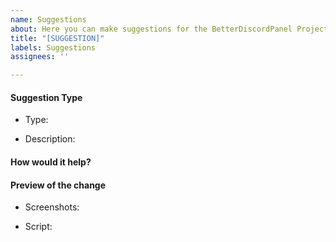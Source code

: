 ```yaml
---
name: Suggestions 
about: Here you can make suggestions for the BetterDiscordPanel Project. If you would like to create a suggestion through Discord, join the official BetterDiscordPanel server here. https://discord.gg/5SAVPAj
title: "[SUGGESTION]"
labels: Suggestions
assignees: ''

---
```


#### Suggestion Type
- Type: 

- Description: 

#### How would it help?

#### Preview of the change
- Screenshots:

- Script:
